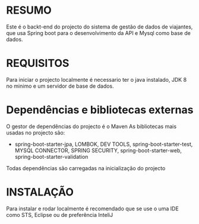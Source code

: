 # RESUMO
Este é o backt-end do projecto do sistema de gestão de dados de  viajantes, que usa Spring boot para o desenvolvimento da API e Mysql como base de dados.

# REQUISITOS
Para iniciar o projecto localmente é necessario ter o java instalado, JDK 8 no minimo e um servidor de base de dados.

# Dependências e bibliotecas externas

O gestor de dependências do projecto é o Maven
As bibliotecas mais usadas no projecto são:
- spring-boot-starter-jpa, LOMBOK, DEV TOOLS, spring-boot-starter-test, MYSQL CONNECTOR, SPRING SECURITY, spring-boot-starter-web, spring-boot-starter-validation

Todas dependências são carregadas na inicialização do projecto

# INSTALAÇÃO
Para instalar e rodar localmente é recomendado que se use o uma IDE como STS, Eclipse ou de preferência InteliJ


